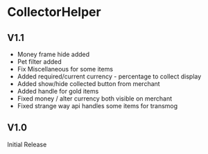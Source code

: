 # CollectorHelper

## V1.1
- Money frame hide added
- Pet filter added
- Fix Miscellaneous for some items
- Added required/current currency - percentage to collect display
- Added show/hide collected button from merchant
- Added handle for gold items
- Fixed money / alter currency both visible on merchant
- Fixed strange way api handles some items for transmog

## V1.0 
Initial Release